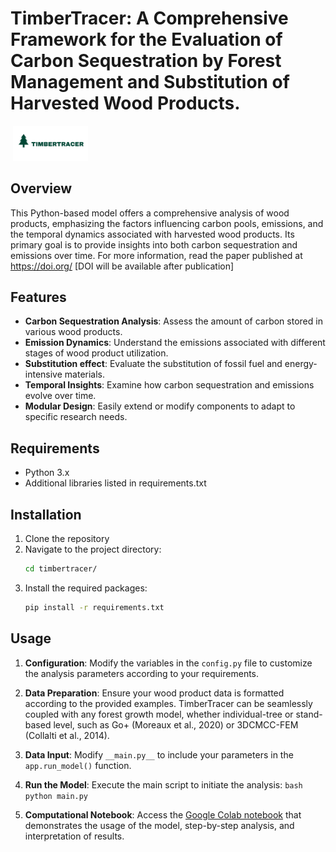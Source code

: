# TimberTracer: A Comprehensive Framework for the Evaluation of Carbon Sequestration by Forest Management and Substitution of Harvested Wood Products.



![]() <img src="logo.png"  width="120">

## Overview

This Python-based model offers a comprehensive analysis of wood products, emphasizing the factors influencing carbon pools, emissions, and the temporal dynamics associated with harvested wood products. Its primary goal is to provide insights into both carbon sequestration and emissions over time. For more information, read the paper published at https://doi.org/ [DOI will be available after publication]

## Features

- **Carbon Sequestration Analysis**: Assess the amount of carbon stored in various wood products.
- **Emission Dynamics**: Understand the emissions associated with different stages of wood product utilization.
- **Substitution effect**: Evaluate the substitution of fossil fuel and energy-intensive materials.
- **Temporal Insights**: Examine how carbon sequestration and emissions evolve over time.
- **Modular Design**: Easily extend or modify components to adapt to specific research needs.

## Requirements

- Python 3.x
- Additional libraries listed in requirements.txt

## Installation

1. Clone the repository
2. Navigate to the project directory:
	```bash
	cd timbertracer/
	```
3. Install the required packages:
	```bash
	pip install -r requirements.txt
	```

## Usage

1.  **Configuration**: Modify the variables in the `config.py` file to customize the analysis parameters according to your requirements.
    
2.  **Data Preparation**: Ensure your wood product data is formatted according to the provided examples. TimberTracer can be seamlessly coupled with any forest growth model, whether individual-tree or stand-based level, such as Go+ (Moreaux et al., 2020) or 3DCMCC-FEM (Collalti et al., 2014).

3.  **Data Input**: Modify `__main.py__` to include your parameters in the `app.run_model()` function.
    
4.  **Run the Model**: Execute the main script to initiate the analysis: 	```bash python main.py``` 
    
    
5.   **Computational Notebook**: Access the [Google Colab notebook](https://linnk.com) that demonstrates the usage of the model, step-by-step analysis, and interpretation of results.
